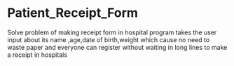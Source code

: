 # Patient_Receipt_Form
Solve problem of making receipt form in hospital
program takes the user input about its name ,age,date of birth,weight
which cause no need to waste paper and everyone can register without waiting in long lines
to make a receipt in hospitals
